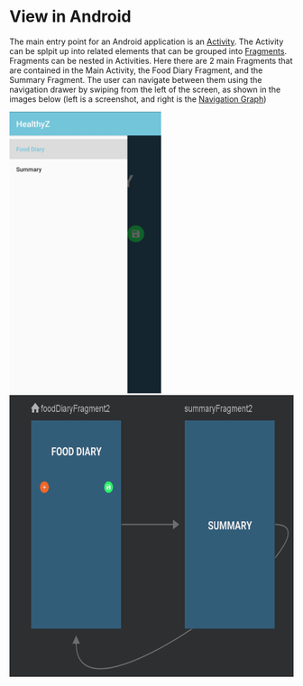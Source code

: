 # View in Android 

The main entry point for an Android application is an [Activity](https://developer.android.com/reference/android/app/Activity). The Activity can be splpit up into related elements that can be grouped into [Fragments](https://developer.android.com/guide/fragments). Fragments can be nested in Activities. Here there are 2 main Fragments that are contained in the Main Activity, the Food Diary Fragment, and the Summary Fragment. The user can navigate between them using the navigation drawer by swiping from the left of the screen, as shown in the images below (left is a screenshot, and right is the [Navigation Graph](https://developer.android.com/guide/navigation/navigation-getting-started))

<img src="/images/navigation_drawer.jpg" height=500> <img src="/images/nav_graph.png" height=500>
